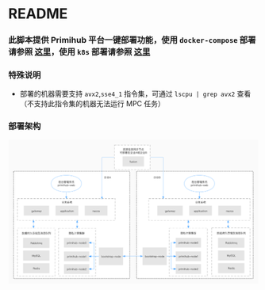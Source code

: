 # README

### 此脚本提供 Primihub 平台一键部署功能，使用 `docker-compose` 部署请参照 [这里](https://github.com/primihub/primihub/deploy/docker-deploy/README.md)，使用 `k8s` 部署请参照 [这里](./k8s-deploy/README.md)

### 特殊说明


* 部署的机器需要支持 `avx2`,`sse4_1` 指令集，可通过 `lscpu | grep avx2` 查看（不支持此指令集的机器无法运行 MPC 任务）


### 部署架构

![PrimiHub](./k8s-deploy/primihub.jpg)
